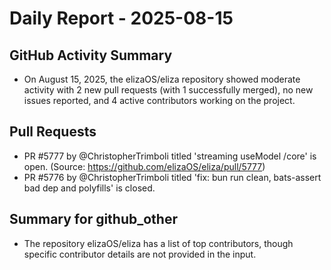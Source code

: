 # Daily Report - 2025-08-15

## GitHub Activity Summary
- On August 15, 2025, the elizaOS/eliza repository showed moderate activity with 2 new pull requests (with 1 successfully merged), no new issues reported, and 4 active contributors working on the project.

## Pull Requests
- PR #5777 by @ChristopherTrimboli titled 'streaming useModel /core' is open. (Source: https://github.com/elizaOS/eliza/pull/5777)
- PR #5776 by @ChristopherTrimboli titled 'fix: bun run clean, bats-assert bad dep and polyfills' is closed.

## Summary for github_other
- The repository elizaOS/eliza has a list of top contributors, though specific contributor details are not provided in the input.